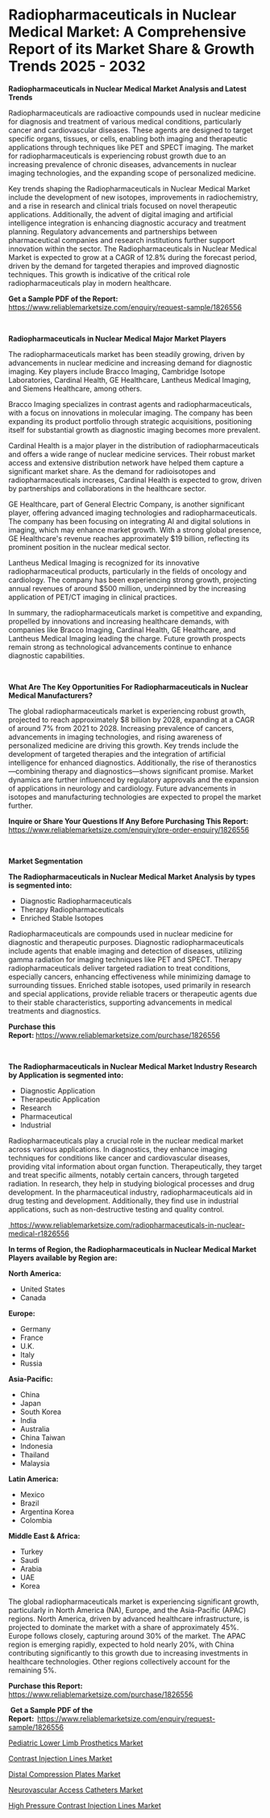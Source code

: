 <p><h1>Radiopharmaceuticals in Nuclear Medical Market: A Comprehensive Report of its Market Share & Growth Trends 2025 - 2032</h1></p><p><strong>Radiopharmaceuticals in Nuclear Medical Market Analysis and Latest Trends</strong></p>
<p><p>Radiopharmaceuticals are radioactive compounds used in nuclear medicine for diagnosis and treatment of various medical conditions, particularly cancer and cardiovascular diseases. These agents are designed to target specific organs, tissues, or cells, enabling both imaging and therapeutic applications through techniques like PET and SPECT imaging. The market for radiopharmaceuticals is experiencing robust growth due to an increasing prevalence of chronic diseases, advancements in nuclear imaging technologies, and the expanding scope of personalized medicine.</p><p>Key trends shaping the Radiopharmaceuticals in Nuclear Medical Market include the development of new isotopes, improvements in radiochemistry, and a rise in research and clinical trials focused on novel therapeutic applications. Additionally, the advent of digital imaging and artificial intelligence integration is enhancing diagnostic accuracy and treatment planning. Regulatory advancements and partnerships between pharmaceutical companies and research institutions further support innovation within the sector. The Radiopharmaceuticals in Nuclear Medical Market is expected to grow at a CAGR of 12.8% during the forecast period, driven by the demand for targeted therapies and improved diagnostic techniques. This growth is indicative of the critical role radiopharmaceuticals play in modern healthcare.</p></p>
<p><strong>Get a Sample PDF of the Report:&nbsp;</strong> <a href="https://www.reliablemarketsize.com/enquiry/request-sample/1826556?utm_campaign=1888&utm_medium=2&utm_source=Github&utm_content=ia&utm_term=05032025&utm_id=radiopharmaceuticals-in-nuclear-medical">https://www.reliablemarketsize.com/enquiry/request-sample/1826556</a></p>
<p>&nbsp;</p>
<p><strong>Radiopharmaceuticals in Nuclear Medical Major Market Players</strong></p>
<p><p>The radiopharmaceuticals market has been steadily growing, driven by advancements in nuclear medicine and increasing demand for diagnostic imaging. Key players include Bracco Imaging, Cambridge Isotope Laboratories, Cardinal Health, GE Healthcare, Lantheus Medical Imaging, and Siemens Healthcare, among others. </p><p>Bracco Imaging specializes in contrast agents and radiopharmaceuticals, with a focus on innovations in molecular imaging. The company has been expanding its product portfolio through strategic acquisitions, positioning itself for substantial growth as diagnostic imaging becomes more prevalent.</p><p>Cardinal Health is a major player in the distribution of radiopharmaceuticals and offers a wide range of nuclear medicine services. Their robust market access and extensive distribution network have helped them capture a significant market share. As the demand for radioisotopes and radiopharmaceuticals increases, Cardinal Health is expected to grow, driven by partnerships and collaborations in the healthcare sector.</p><p>GE Healthcare, part of General Electric Company, is another significant player, offering advanced imaging technologies and radiopharmaceuticals. The company has been focusing on integrating AI and digital solutions in imaging, which may enhance market growth. With a strong global presence, GE Healthcare's revenue reaches approximately $19 billion, reflecting its prominent position in the nuclear medical sector.</p><p>Lantheus Medical Imaging is recognized for its innovative radiopharmaceutical products, particularly in the fields of oncology and cardiology. The company has been experiencing strong growth, projecting annual revenues of around $500 million, underpinned by the increasing application of PET/CT imaging in clinical practices.</p><p>In summary, the radiopharmaceuticals market is competitive and expanding, propelled by innovations and increasing healthcare demands, with companies like Bracco Imaging, Cardinal Health, GE Healthcare, and Lantheus Medical Imaging leading the charge. Future growth prospects remain strong as technological advancements continue to enhance diagnostic capabilities.</p></p>
<p>&nbsp;</p>
<p><strong>What Are The Key Opportunities For Radiopharmaceuticals in Nuclear Medical Manufacturers?</strong></p>
<p><p>The global radiopharmaceuticals market is experiencing robust growth, projected to reach approximately $8 billion by 2028, expanding at a CAGR of around 7% from 2021 to 2028. Increasing prevalence of cancers, advancements in imaging technologies, and rising awareness of personalized medicine are driving this growth. Key trends include the development of targeted therapies and the integration of artificial intelligence for enhanced diagnostics. Additionally, the rise of theranostics—combining therapy and diagnostics—shows significant promise. Market dynamics are further influenced by regulatory approvals and the expansion of applications in neurology and cardiology. Future advancements in isotopes and manufacturing technologies are expected to propel the market further.</p></p>
<p><strong>Inquire or Share Your Questions If Any Before Purchasing This Report:</strong> <a href="https://www.reliablemarketsize.com/enquiry/pre-order-enquiry/1826556?utm_campaign=1888&utm_medium=2&utm_source=Github&utm_content=ia&utm_term=05032025&utm_id=radiopharmaceuticals-in-nuclear-medical">https://www.reliablemarketsize.com/enquiry/pre-order-enquiry/1826556</a></p>
<p>&nbsp;</p>
<p><strong>Market Segmentation</strong></p>
<p><strong>The Radiopharmaceuticals in Nuclear Medical Market Analysis by types is segmented into:</strong></p>
<p><ul><li>Diagnostic Radiopharmaceuticals</li><li>Therapy Radiopharmaceuticals</li><li>Enriched Stable Isotopes</li></ul></p>
<p><p>Radiopharmaceuticals are compounds used in nuclear medicine for diagnostic and therapeutic purposes. Diagnostic radiopharmaceuticals include agents that enable imaging and detection of diseases, utilizing gamma radiation for imaging techniques like PET and SPECT. Therapy radiopharmaceuticals deliver targeted radiation to treat conditions, especially cancers, enhancing effectiveness while minimizing damage to surrounding tissues. Enriched stable isotopes, used primarily in research and special applications, provide reliable tracers or therapeutic agents due to their stable characteristics, supporting advancements in medical treatments and diagnostics.</p></p>
<p><strong>Purchase this Report:&nbsp;</strong><a href="https://www.reliablemarketsize.com/purchase/1826556?utm_campaign=1888&utm_medium=2&utm_source=Github&utm_content=ia&utm_term=05032025&utm_id=radiopharmaceuticals-in-nuclear-medical">https://www.reliablemarketsize.com/purchase/1826556</a></p>
<p>&nbsp;</p>
<p><strong>The Radiopharmaceuticals in Nuclear Medical Market Industry Research by Application is segmented into:</strong></p>
<p><ul><li>Diagnostic Application</li><li>Therapeutic Application</li><li>Research</li><li>Pharmaceutical</li><li>Industrial</li></ul></p>
<p><p>Radiopharmaceuticals play a crucial role in the nuclear medical market across various applications. In diagnostics, they enhance imaging techniques for conditions like cancer and cardiovascular diseases, providing vital information about organ function. Therapeutically, they target and treat specific ailments, notably certain cancers, through targeted radiation. In research, they help in studying biological processes and drug development. In the pharmaceutical industry, radiopharmaceuticals aid in drug testing and development. Additionally, they find use in industrial applications, such as non-destructive testing and quality control.</p></p>
<p><a href="https://www.reliablemarketsize.com/radiopharmaceuticals-in-nuclear-medical-r1826556?utm_campaign=1888&utm_medium=2&utm_source=Github&utm_content=ia&utm_term=05032025&utm_id=radiopharmaceuticals-in-nuclear-medical">&nbsp;https://www.reliablemarketsize.com/radiopharmaceuticals-in-nuclear-medical-r1826556</a></p>
<p><strong>In terms of Region, the Radiopharmaceuticals in Nuclear Medical Market Players available by Region are:</strong></p>
<p>
    <p> <strong> North America: </strong>
        <ul>
            <li>United States</li>
            <li>Canada</li>
        </ul>
        </p> 
    <p> <strong> Europe: </strong>
        <ul>
            <li>Germany</li>
            <li>France</li>
            <li>U.K.</li>
            <li>Italy</li>
            <li>Russia</li>
        </ul>
        </p> 
    <p> <strong> Asia-Pacific: </strong>
        <ul>
            <li>China</li>
            <li>Japan</li>
            <li>South Korea</li>
            <li>India</li>
            <li>Australia</li>
            <li>China Taiwan</li>
            <li>Indonesia</li>
            <li>Thailand</li>
            <li>Malaysia</li>
        </ul>
        </p> 
    <p> <strong> Latin America: </strong>
        <ul>
            <li>Mexico</li>
            <li>Brazil</li>
            <li>Argentina Korea</li>
            <li>Colombia</li>
        </ul>
        </p> 
    <p> <strong> Middle East & Africa: </strong>
        <ul>
            <li>Turkey</li>
            <li>Saudi</li>
            <li>Arabia</li>
            <li>UAE</li>
            <li>Korea</li>
        </ul>
    </p>
    </p>
<p><p>The global radiopharmaceuticals market is experiencing significant growth, particularly in North America (NA), Europe, and the Asia-Pacific (APAC) regions. North America, driven by advanced healthcare infrastructure, is projected to dominate the market with a share of approximately 45%. Europe follows closely, capturing around 30% of the market. The APAC region is emerging rapidly, expected to hold nearly 20%, with China contributing significantly to this growth due to increasing investments in healthcare technologies. Other regions collectively account for the remaining 5%.</p></p>
<p><strong>Purchase this Report: </strong><a href="https://www.reliablemarketsize.com/purchase/1826556?utm_campaign=1888&utm_medium=2&utm_source=Github&utm_content=ia&utm_term=05032025&utm_id=radiopharmaceuticals-in-nuclear-medical">https://www.reliablemarketsize.com/purchase/1826556</a></p>
<p>&nbsp;<strong>Get a Sample PDF of the Report:&nbsp;&nbsp;</strong><a href="https://www.reliablemarketsize.com/enquiry/request-sample/1826556?utm_campaign=1888&utm_medium=2&utm_source=Github&utm_content=ia&utm_term=05032025&utm_id=radiopharmaceuticals-in-nuclear-medical">https://www.reliablemarketsize.com/enquiry/request-sample/1826556</a></p>
<p><strong></strong></p>
<p><p><a href="https://github.com/buseknoden2b/Market-Research-Report-List-1/blob/main/pediatric-lower-limb-prosthetics-market.md?utm_campaign=1888&utm_medium=2&utm_source=Github&utm_content=ia&utm_term=05032025&utm_id=radiopharmaceuticals-in-nuclear-medical">Pediatric Lower Limb Prosthetics Market</a></p><p><a href="https://github.com/makzzochil/Market-Research-Report-List-1/blob/main/contrast-injection-lines-market.md?utm_campaign=1888&utm_medium=2&utm_source=Github&utm_content=ia&utm_term=05032025&utm_id=radiopharmaceuticals-in-nuclear-medical">Contrast Injection Lines Market</a></p><p><a href="https://github.com/baderloebeli/Market-Research-Report-List-1/blob/main/distal-compression-plates-market.md?utm_campaign=1888&utm_medium=2&utm_source=Github&utm_content=ia&utm_term=05032025&utm_id=radiopharmaceuticals-in-nuclear-medical">Distal Compression Plates Market</a></p><p><a href="https://github.com/heinslakey2x/Market-Research-Report-List-1/blob/main/neurovascular-access-catheters-market.md?utm_campaign=1888&utm_medium=2&utm_source=Github&utm_content=ia&utm_term=05032025&utm_id=radiopharmaceuticals-in-nuclear-medical">Neurovascular Access Catheters Market</a></p><p><a href="https://github.com/gitfwelday/Market-Research-Report-List-1/blob/main/high-pressure-contrast-injection-lines-market.md?utm_campaign=1888&utm_medium=2&utm_source=Github&utm_content=ia&utm_term=05032025&utm_id=radiopharmaceuticals-in-nuclear-medical">High Pressure Contrast Injection Lines Market</a></p></p>